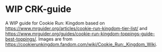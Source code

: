 # WIP CRK-guide
A WIP guide for Cookie Run: Kingdom based on https://www.mrguider.org/articles/cookie-run-kingdom-tier-list/ and https://www.mrguider.org/guides/cookie-run-kingdom-toppings-guide-best-toppings/.
Images are from https://cookierunkingdom.fandom.com/wiki/Cookie_Run:_Kingdom_Wiki.
